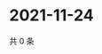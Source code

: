 # 2021-11-24

共 0 条

<!-- BEGIN WEIBO -->
<!-- 最后更新时间 Wed Nov 24 2021 04:01:00 GMT+0800 (China Standard Time) -->

<!-- END WEIBO -->
